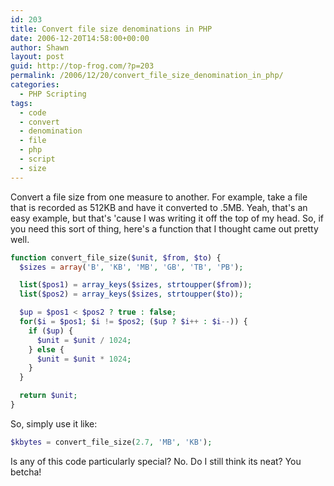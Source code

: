 ```yaml
---
id: 203
title: Convert file size denominations in PHP
date: 2006-12-20T14:58:00+00:00
author: Shawn
layout: post
guid: http://top-frog.com/?p=203
permalink: /2006/12/20/convert_file_size_denomination_in_php/
categories:
  - PHP Scripting
tags:
  - code
  - convert
  - denomination
  - file
  - php
  - script
  - size
---
```

Convert a file size from one measure to another. For example, take a file that is recorded as 512KB and have it converted to .5MB. Yeah, that's an easy example, but that's 'cause I was writing it off the top of my head. So, if you need this sort of thing, here's a function that I thought came out pretty well.

<!--more-->

``` php
function convert_file_size($unit, $from, $to) {
  $sizes = array('B', 'KB', 'MB', 'GB', 'TB', 'PB');

  list($pos1) = array_keys($sizes, strtoupper($from));
  list($pos2) = array_keys($sizes, strtoupper($to));

  $up = $pos1 < $pos2 ? true : false;
  for($i = $pos1; $i != $pos2; ($up ? $i++ : $i--)) {
    if ($up) { 
      $unit = $unit / 1024; 
    } else { 
      $unit = $unit * 1024; 
    }
  }

  return $unit;
}
```

So, simply use it like:

``` php
$kbytes = convert_file_size(2.7, 'MB', 'KB');
```

Is any of this code particularly special? No. Do I still think its neat? You betcha!
